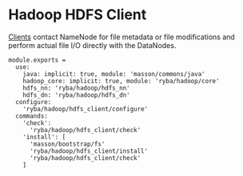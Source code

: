 
# Hadoop HDFS Client

[Clients][hdfs_client] contact NameNode for file metadata or file modifications
and perform actual file I/O directly with the DataNodes.

    module.exports =
      use:
        java: implicit: true, module: 'masson/commons/java'
        hadoop_core: implicit: true, module: 'ryba/hadoop/core'
        hdfs_nn: 'ryba/hadoop/hdfs_nn'
        hdfs_dn: 'ryba/hadoop/hdfs_dn'
      configure:
        'ryba/hadoop/hdfs_client/configure'
      commands:
        'check':
          'ryba/hadoop/hdfs_client/check'
        'install': [
          'masson/bootstrap/fs'
          'ryba/hadoop/hdfs_client/install'
          'ryba/hadoop/hdfs_client/check'
        ]

[hdfs_client]: http://hadoop.apache.org/docs/current/hadoop-project-dist/hadoop-hdfs/HdfsUserGuide.html
